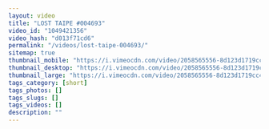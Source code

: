 ```yaml
---
layout: video
title: "LOST TAIPE #004693"
video_id: "1049421356"
video_hash: "d013f71cd6"
permalink: "/videos/lost-taipe-004693/"
sitemap: true
thumbnail_mobile: "https://i.vimeocdn.com/video/2058565556-8d123d1719cc447bbbad2725338d9a7ca9af48ced788e8eb5f48a6857037aa5d-d_640x360?&r=pad&region=us"
thumbnail_desktop: "https://i.vimeocdn.com/video/2058565556-8d123d1719cc447bbbad2725338d9a7ca9af48ced788e8eb5f48a6857037aa5d-d_960x540?&r=pad&region=us"
thumbnail_large: "https://i.vimeocdn.com/video/2058565556-8d123d1719cc447bbbad2725338d9a7ca9af48ced788e8eb5f48a6857037aa5d-d_1280x720?&r=pad&region=us"
tags_category: [short]
tags_photos: []
tags_slugs: []
tags_videos: []
description: ""
---
```

